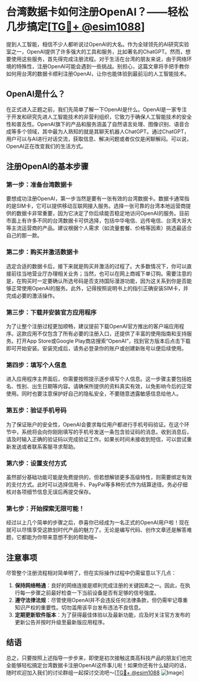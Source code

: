 # 台湾数据卡如何注册OpenAI？——轻松几步搞定[[TG💪+ @esim1088](https://t.me/s/esim1088)]

提到人工智能，相信不少人都听说过OpenAI的大名。作为全球领先的AI研究实验室之一，OpenAI提供了许多强大的工具和服务，比如著名的ChatGPT。然而，想要使用这些服务，首先得完成注册流程。对于生活在台湾的朋友来说，由于网络环境的特殊性，注册OpenAI可能会遇到一些挑战。别担心，这篇文章将手把手教你如何用台湾的数据卡顺利注册OpenAI，让你也能体验到最前沿的人工智能技术。

## OpenAI是什么？

在正式进入正题之前，我们先简单了解一下OpenAI是什么。OpenAI是一家专注于开发和研究先进人工智能技术的非营利组织，它致力于确保人工智能技术的安全性和普及性。OpenAI旗下的产品和服务涵盖了自然语言处理、图像识别、语音合成等多个领域，其中最为人熟知的就是其聊天机器人ChatGPT。通过ChatGPT，用户可以与AI进行对话交流，获取信息、解决问题或者仅仅是闲聊解闷。可以说，OpenAI正在改变我们的生活方式。

## 注册OpenAI的基本步骤

### 第一步：准备台湾数据卡

要想成功注册OpenAI，第一步当然是要有一张有效的台湾数据卡。数据卡通常指的是SIM卡，它可以提供移动互联网接入服务。选择一张可靠的台湾本地运营商提供的数据卡非常重要，因为它决定了你后续能否稳定地访问OpenAI的服务。目前市面上有许多不同的台湾数据卡可供选择，包括中华电信、远传电信、台湾大哥大等主流运营商的产品。建议根据个人需求（如流量套餐、价格等因素）挑选最适合自己的那一款。

### 第二步：购买并激活数据卡

选定合适的数据卡后，接下来就是购买并激活的过程了。大多数情况下，你可以直接前往当地营业厅办理相关业务；当然，也可以在网上商城下单订购。需要注意的是，在购买时一定要确认所选号码是否支持国际漫游功能，因为这关系到你是否能够正常使用OpenAI的服务。此外，记得按照说明书上的指引正确安装SIM卡，并完成必要的激活操作。

### 第三步：下载并安装官方应用程序

为了让整个注册过程更加顺畅，建议提前下载OpenAI官方推出的客户端应用程序。这款应用不仅包含了所有必要的注册入口，还提供了丰富的使用指南和支持服务。打开App Store或Google Play商店搜索“OpenAI”，找到官方版本后点击下载即可开始安装。安装完成后，请务必登录你的账户或创建新账号以便后续使用。

### 第四步：填写个人信息

进入应用程序主界面后，你需要按照提示逐步填写个人信息。这一步骤主要包括姓名、性别、出生日期等内容。请确保所提供的资料真实有效，以免影响今后的正常使用。同时也要注意保护好自己的隐私安全，不要随意透露敏感信息给他人。

### 第五步：验证手机号码

为了保证账户的安全性，OpenAI会要求每位用户都进行手机号码验证。在这个环节中，系统将会向你刚刚填写的手机号发送一条包含验证码的消息。收到消息后，请及时输入正确的验证码以完成验证工作。如果长时间未接收到短信，可以尝试重新发送或者联系客服寻求帮助。

### 第六步：设置支付方式

虽然部分基础功能可能是免费提供的，但若想解锁更多高级特性，则需要绑定有效的支付方式。此时可以选择信用卡、PayPal等多种形式作为结算途径。务必仔细核对各项细节信息无误后再提交保存。

### 第七步：开始探索无限可能！

经过以上几个简单的步骤之后，恭喜你已经成为一名正式的OpenAI用户啦！现在就可以尽情享受这款划时代产品的魅力了。无论是编写代码、创作文章还是解答难题，它都能为你带来意想不到的帮助哦~

## 注意事项

尽管整个注册流程相对简单明了，但在实际操作过程中仍需留意以下几点：

1. **保持网络畅通**：良好的网络连接是顺利完成注册的关键因素之一。因此，在执行每一步骤之前最好检查一下当前设备是否有足够的信号强度。
2. **遵守法律法规**：尽管使用OpenAI并不会违反任何法律条款，但仍需牢记尊重知识产权的重要性。切勿滥用该平台发布违法不良信息。
3. **定期更新软件版本**：为了获得最佳体验以及最新功能，应及时关注官方发布的更新公告并按时升级至最新版应用程序。

## 结语

总之，只要按照上述指导一步步来，即使是初次接触这类高科技产品的朋友们也完全能够轻松搞定台湾数据卡注册OpenAI这件事儿啦！如果你还有什么疑问的话，随时欢迎加入我们的讨论群组一起探讨交流吧～[[TG💪+ @esim1088](https://t.me/s/esim1088) ![Image](https://i.postimg.cc/4NQfJmqS/Snipaste-2025-05-13-00-14-12.png)]